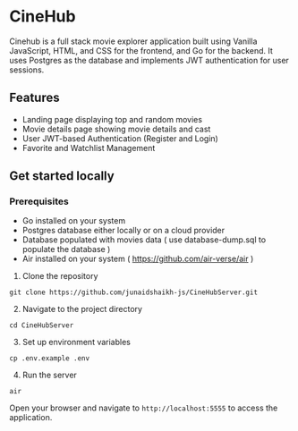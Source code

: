 # CineHub

Cinehub is a full stack movie explorer application built using Vanilla JavaScript, HTML, and CSS for the frontend, and Go for the backend. It uses Postgres as the database and implements JWT authentication for user sessions.

## Features

- Landing page displaying top and random movies
- Movie details page showing movie details and cast
- User JWT-based Authentication (Register and Login)
- Favorite and Watchlist Management

## Get started locally

### Prerequisites

- Go installed on your system
- Postgres database either locally or on a cloud provider
- Database populated with movies data ( use database-dump.sql to populate the database )
- Air installed on your system ( https://github.com/air-verse/air )

1. Clone the repository

```
git clone https://github.com/junaidshaikh-js/CineHubServer.git
```

2. Navigate to the project directory

```
cd CineHubServer
```

3. Set up environment variables

```
cp .env.example .env
```

4. Run the server

```
air
```

Open your browser and navigate to `http://localhost:5555` to access the application.
